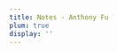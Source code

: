```yaml
---
title: Notes - Anthony Fu
plum: true
display: ''
---
```


<SubNav  type='exam' />

<ListPosts only-date type="blog" />
